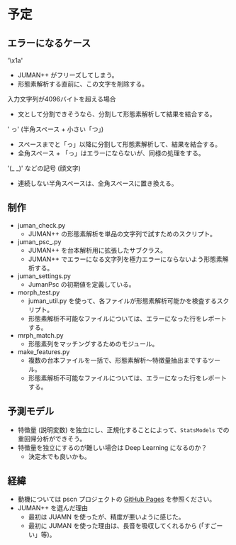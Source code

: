 # 予定

## エラーになるケース

'\x1a'
- JUMAN++ がフリーズしてしまう。
- 形態素解析する直前に、この文字を削除する。

入力文字列が4096バイトを超える場合
- 文として分割できそうなら、分割して形態素解析して結果を結合する。

' っ' (半角スペース + 小さい「つ」)
- スペースまでと「っ」以降に分割して形態素解析して、結果を結合する。
- 全角スペース + 「っ」はエラーにならないが、同様の処理をする。

'(_ _)' などの記号 (顔文字)
- 連続しない半角スペースは、全角スペースに置き換える。

## 制作

- juman_check.py
    - JUMAN++ の形態素解析を単品の文字列で試すためのスクリプト。
- juman_psc_.py
    - JUMAN++ を台本解析用に拡張したサブクラス。
    - JUMAN++ でエラーになる文字列を極力エラーにならないよう形態素解析する。
- juman_settings.py
    - JumanPsc の初期値を定義している。
- morph_test.py
    - juman_util.py を使って、各ファイルが形態素解析可能かを検査するスクリプト。
    - 形態素解析不可能なファイルについては、エラーになった行をレポートする。
- mrph_match.py
    - 形態素列をマッチングするためのモジュール。
- make_features.py
    - 複数の台本ファイルを一括で、形態素解析～特徴量抽出までするツール。
    - 形態素解析不可能なファイルについては、エラーになった行をレポートする。

## 予測モデル

- 特徴量 (説明変数) を独立にし、正規化することによって、`StatsModels` での重回帰分析ができそう。
- 特徴量を独立にするのが難しい場合は Deep Learning になるのか？
    - 決定木でも良いかも。

## 経緯

- 動機については pscn プロジェクトの [GitHub Pages](https://satamame.github.io/pscn/) を参照ください。
- JUMAN++ を選んだ理由
    - 最初は JUAMN を使ったが、精度が悪いように感じた。
    - 最初に JUMAN を使った理由は、長音を吸収してくれるから (「すごーい」等)。
